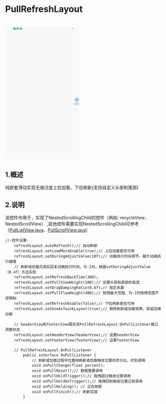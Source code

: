 # PullRefreshLayout
#
![演示gif](demo_gif.gif)

## 1.概述
纯嵌套滑动实现无痕过度上拉加载、下拉刷新(支持自定义头部和尾部)

## 2.说明  
该控件作用于，实现了NestedScrollingChild的控件（例如: recycleView、NestedScrollView）
,其他控件需要实现NestedScrollingChild可参考（[PullListView.java](https://github.com/genius158/RefreshLayout/blob/master/pullrefreshlayout/src/main/java/com/yan/pullrefreshlayout/view/PullListView.java)、[PullScrollView.java](https://github.com/genius158/RefreshLayout/blob/master/pullrefreshlayout/src/main/java/com/yan/pullrefreshlayout/view/PullScrollView.java)）

```
//-控件设置-
    refreshLayout.autoRefresh();// 自动刷新
    refreshLayout.setLoadMoreEnable(true);// 上拉加载是否可用
    refreshLayout.setDuringAdjustValue(10f);// 动画执行时间调节，越大动画执行越慢
    // 刷新或加载完成后回复动画执行时间，为-1时，根据setDuringAdjustValue（0.4f）方法实现
    refreshLayout.setRefreshBackTime(300);
    refreshLayout.setPullViewHeight(100);// 设置头部和底部的高度
    refreshLayout.setDragDampingRatio(0.6f);// 阻尼系数
    refreshLayout.setPullFlowHeight(400);// 拖拽最大范围，为-1时拖拽范围不受限制
    refreshLayout.setRefreshEnable(false);// 下拉刷新是否可用
    refreshLayout.setUseAsTwinkLayout(true);// 剔除刷新或加载效果，保留回弹动画
    
    // headerView和footerView需实现PullRefreshLayout.OnPullListener接口调整状态
    refreshLayout.setHeaderView(headerView);// 设置headerView
    refreshLayout.setFooterView(footerView);// 设置footerView
    
    // PullRefreshLayout.OnPullListener
        public interface OnPullListener {
            // 刷新或加载过程中位置相刷新或加载触发位置的百分比，时刻调用
            void onPullChange(float percent);
            void onPullReset();// 数据重置调用
            void onPullHoldTrigger();// 拖拽超过触发位置调用
            void onPullHoldUnTrigger();// 拖拽回到触发位置之前调用
            void onPullHolding(); // 正在刷新
            void onPullFinish();// 刷新完成
        }
```
